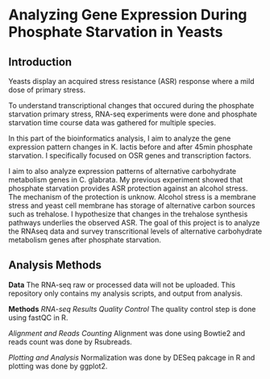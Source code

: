 # Analyzing Gene Expression During Phosphate Starvation in Yeasts

## Introduction
Yeasts display an acquired stress resistance (ASR) response where a mild dose of primary stress.

To understand transcriptional changes that occured during the phosphate starvation primary stress, RNA-seq experiments were done and phosphate starvation time course data was gathered for multiple species.

In this part of the bioinformatics analysis, I aim to analyze the gene expression pattern changes in K. lactis before and after 45min phosphate starvation. I specifically focused on OSR genes and transcription factors. 

I aim to also analyze expression patterns of alternative carbohydrate metabolism genes in C. glabrata. My previous experiment showed that phosphate starvation provides ASR protection against an alcohol stress. The mechanism of the protection is unknow. Alcohol stress is a membrane stress and yeast cell membrane has storage of alternative carbon sources such as trehalose. I hypothesize that changes in the trehalose synthesis pathways underlies the observed ASR. The goal of this project is to analyze the RNAseq data and survey transcritional levels of alternative carbohydrate metabolism genes after phosphate starvation.

## Analysis Methods
**Data**
The RNA-seq raw or processed data will not be uploaded. This repository only contains my analysis scripts, and output from analysis.

**Methods**
*RNA-seq Results Quality Control* The quality control step is done using fastQC in R. 

*Alignment and Reads Counting* Alignment was done using Bowtie2 and reads count was done by Rsubreads.

*Plotting and Analysis* Normalization was done by DESeq pakcage in R and plotting was done by ggplot2.

